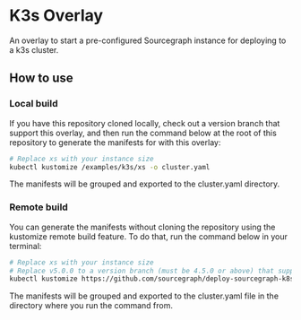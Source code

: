# K3s Overlay

An overlay to start a pre-configured Sourcegraph instance for deploying to a k3s cluster.

## How to use

### Local build

If you have this repository cloned locally, check out a version branch that support this overlay, and then run the command below at the root of this repository to generate the manifests for with this overlay:

```sh
# Replace xs with your instance size
kubectl kustomize /examples/k3s/xs -o cluster.yaml
```

The manifests will be grouped and exported to the cluster.yaml directory.

### Remote build

You can generate the manifests without cloning the repository using the kustomize remote build feature. To do that, run the command below in your terminal:

```sh
# Replace xs with your instance size
# Replace v5.0.0 to a version branch (must be 4.5.0 or above) that support this overlay
kubectl kustomize https://github.com/sourcegraph/deploy-sourcegraph-k8s/examples/k3s/xs?ref=v5.0.0 -o cluster.yaml
```

The manifests will be grouped and exported to the cluster.yaml file in the directory where you run the command from.
